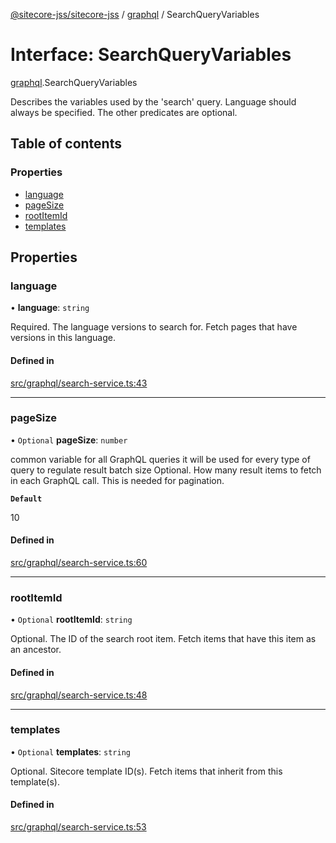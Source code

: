 [@sitecore-jss/sitecore-jss](../README.md) / [graphql](../modules/graphql.md) / SearchQueryVariables

# Interface: SearchQueryVariables

[graphql](../modules/graphql.md).SearchQueryVariables

Describes the variables used by the 'search' query. Language should always be specified.
The other predicates are optional.

## Table of contents

### Properties

- [language](graphql.SearchQueryVariables.md#language)
- [pageSize](graphql.SearchQueryVariables.md#pagesize)
- [rootItemId](graphql.SearchQueryVariables.md#rootitemid)
- [templates](graphql.SearchQueryVariables.md#templates)

## Properties

### language

• **language**: `string`

Required. The language versions to search for. Fetch pages that have versions in this language.

#### Defined in

[src/graphql/search-service.ts:43](https://github.com/Sitecore/jss/blob/a3b05707b/packages/sitecore-jss/src/graphql/search-service.ts#L43)

___

### pageSize

• `Optional` **pageSize**: `number`

common variable for all GraphQL queries
it will be used for every type of query to regulate result batch size
Optional. How many result items to fetch in each GraphQL call. This is needed for pagination.

**`Default`**

10

#### Defined in

[src/graphql/search-service.ts:60](https://github.com/Sitecore/jss/blob/a3b05707b/packages/sitecore-jss/src/graphql/search-service.ts#L60)

___

### rootItemId

• `Optional` **rootItemId**: `string`

Optional. The ID of the search root item. Fetch items that have this item as an ancestor.

#### Defined in

[src/graphql/search-service.ts:48](https://github.com/Sitecore/jss/blob/a3b05707b/packages/sitecore-jss/src/graphql/search-service.ts#L48)

___

### templates

• `Optional` **templates**: `string`

Optional. Sitecore template ID(s). Fetch items that inherit from this template(s).

#### Defined in

[src/graphql/search-service.ts:53](https://github.com/Sitecore/jss/blob/a3b05707b/packages/sitecore-jss/src/graphql/search-service.ts#L53)

